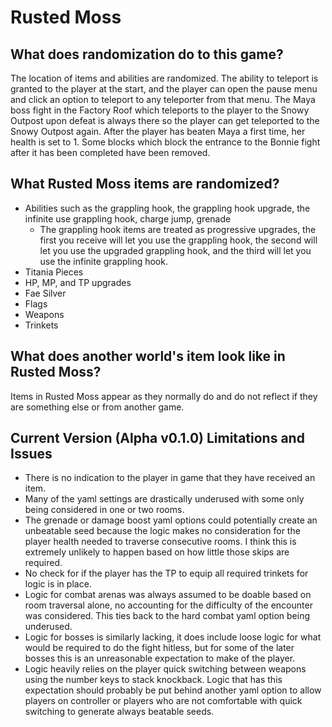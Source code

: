 # Rusted Moss

## What does randomization do to this game?
The location of items and abilities are randomized. The ability to teleport is granted to the player at the start, and the player can open the pause menu and click an option to teleport to any teleporter from that menu. The Maya boss fight in the Factory Roof which teleports to the player to the Snowy Outpost upon defeat is always there so the player can get teleported to the Snowy Outpost again. After the player has beaten Maya a first time, her health is set to 1. Some blocks which block the entrance to the Bonnie fight after it has been completed have been removed.

## What Rusted Moss items are randomized?
* Abilities such as the grappling hook, the grappling hook upgrade, the infinite use grappling hook, charge jump, grenade
   * The grappling hook items are treated as progressive upgrades, the first you receive will let you use the grappling hook, the second will let you use the upgraded grappling hook, and the third will let you use the infinite grappling hook.
* Titania Pieces
* HP, MP, and TP upgrades
* Fae Silver
* Flags
* Weapons
* Trinkets

## What does another world's item look like in Rusted Moss?

Items in Rusted Moss appear as they normally do and do not reflect if they are something else or from another game.

## Current Version (Alpha v0.1.0) Limitations and Issues
* There is no indication to the player in game that they have received an item.
* Many of the yaml settings are drastically underused with some only being considered in one or two rooms.
* The grenade or damage boost yaml options could potentially create an unbeatable seed because the logic makes no consideration for the player health needed to traverse consecutive rooms. I think this is extremely unlikely to happen based on how little those skips are required.
* No check for if the player has the TP to equip all required trinkets for logic is in place.
* Logic for combat arenas was always assumed to be doable based on room traversal alone, no accounting for the difficulty of the encounter was considered. This ties back to the hard combat yaml option being underused.
* Logic for bosses is similarly lacking, it does include loose logic for what would be required to do the fight hitless, but for some of the later bosses this is an unreasonable expectation to make of the player.
* Logic heavily relies on the player quick switching between weapons using the number keys to stack knockback. Logic that has this expectation should probably be put behind another yaml option to allow players on controller or players who are not comfortable with quick switching to generate always beatable seeds.